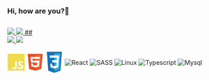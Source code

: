 ### Hi, how are you?👋

<!--
**omarcus212/omarcus212** is a ✨ _special_ ✨ repository because its `README.md` (this file) appears on your GitHub profile.

Here are some ideas to get you started:

- 🔭 I’m currently working on ...
- 🌱 I’m currently learning ...
- 👯 I’m looking to collaborate on ...
- 🤔 I’m looking for help with ...
- 💬 Ask me about ...
- 📫 How to reach me: ...
- 😄 Pronouns: ...
- ⚡ Fun fact: ...
-->

 

 ## <div align="center">
   <a href="https://github.com/omarcus212">
   <img height="180em" src="https://github-readme-stats.vercel.app/api?username=omarcus212&show_icons=true&theme=dark&include_all_commits=true&count_private=true"/>
   <img height="180em" src="https://github-readme-stats.vercel.app/api/top-langs/?username=omarcus212&layout=compact&langs_count=7&theme=dark"/>
 </div>##

   <div> 
        <a href = "https://mail.google.com/mail/u/0/?tab=rm&ogbl#inbox">
          <img src="https://img.shields.io/badge/-Gmail-%23333?style=for-the-badge&logo=gmail&logoColor=white" target="_blank">
        </a>
        <a href="https://www.linkedin.com/in/marcus-vinnicius-524aa1206/" target="_blank">
          <img src="https://img.shields.io/badge/-LinkedIn-%230077B5?style=for-the-badge&logo=linkedin&logoColor=white" target="_blank">
        </a> 
    </div>

  
   <div dir="auto"><br>
     <img align="center" alt="JavaScript" height="40" width="40" src="https://raw.githubusercontent.com/devicons/devicon/master/icons/javascript/javascript-plain.svg">
      <img align="center" alt="HTML5" height="40" width="40" src="https://raw.githubusercontent.com/devicons/devicon/master/icons/html5/html5-original.svg"> 
      <img align="center" alt="CSS3" height="50" width="40" src="https://raw.githubusercontent.com/devicons/devicon/master/icons/css3/css3-original.svg">
      <img align="center" alt="React" height="50" width="40" src="https://cdn.jsdelivr.net/gh/devicons/devicon/icons/react/react-original.svg">
      <img align="center" alt="SASS" height="50" width="50" src="https://cdn.jsdelivr.net/gh/devicons/devicon/icons/sass/sass-original.svg" />
      <img align="center" alt="Linux" height="50" width="50" src="https://cdn.jsdelivr.net/gh/devicons/devicon/icons/linux/linux-original.svg" />
      <img align="center" alt="Typescript" height="50" width="50" src="https://cdn.jsdelivr.net/gh/devicons/devicon/icons/typescript/typescript-original.svg" />     
      <img align="center" alt="Mysql"  height="50" width="50" src="https://cdn.jsdelivr.net/gh/devicons/devicon/icons/mysql/mysql-original.svg" />
  </div>
   
 
 
 
 

